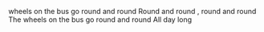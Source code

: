 wheels on the bus go round and round 
Round and round , round and round
The wheels on the bus go round and round
All day long
